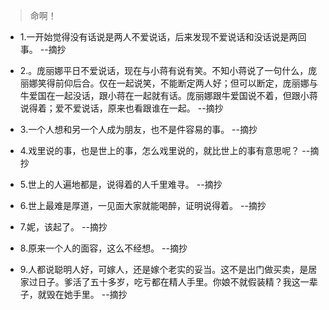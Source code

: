 >命啊！

- 1.一开始觉得没有话说是两人不爱说话，后来发现不爱说话和没话说是两回事。 --摘抄

- 2.。庞丽娜平日不爱说话，现在与小蒋有说有笑。不知小蒋说了一句什么，庞丽娜笑得前仰后合。仅在一起说笑，不能断定两人好；但可以断定，庞丽娜与牛爱国在一起没话，跟小蒋在一起就有话。庞丽娜跟牛爱国说不着，但跟小蒋说得着；爱不爱说话，原来也看跟谁在一起。 --摘抄

- 3.一个人想和另一个人成为朋友，也不是件容易的事。 --摘抄

- 4.戏里说的事，也是世上的事，怎么戏里说的，就比世上的事有意思呢？ --摘抄

- 5.世上的人遍地都是，说得着的人千里难寻。 --摘抄

- 6.世上最难是厚道，一见面大家就能喝醉，证明说得着。 --摘抄

- 7.妮，该起了。 --摘抄

- 8.原来一个人的面容，这么不经想。 --摘抄

- 9.人都说聪明人好，可嫁人，还是嫁个老实的妥当。这不是出门做买卖，是居家过日子。爹活了五十多岁，吃亏都在精人手里。你娘不就假装精？我这一辈子，就毁在她手里。 --摘抄

